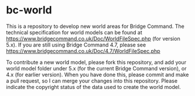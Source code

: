 # bc-world
This is a repository to develop new world areas for Bridge Command.
The technical specification for world models can be found at https://www.bridgecommand.co.uk/Doc/WorldFileSpec.php (for version 5.x). If you are still using Bridge Command 4.7, please see https://www.bridgecommand.co.uk/Doc/4.7/WorldFileSpec.php

To contribute a new world model, please fork this repository, and add your world model folder under 5.x (for the current Bridge Command version), or 4.x (for earlier version). When you have done this, please commit and make a pull request, so I can merge your changes into this repository. Please indicate the copyright status of the data used to create the world model.
